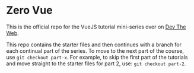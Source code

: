 # Zero Vue

This is the official repo for the VueJS tutorial mini-series over on [Dev The Web]().

This repo contains the starter files and then continues with a branch for each continual part of the series. To move to the next part of the course, use `git checkout part-x`. For example, to skip the first part of the tutorials and move straight to the starter files for part 2, use: `git checkout part-2`.